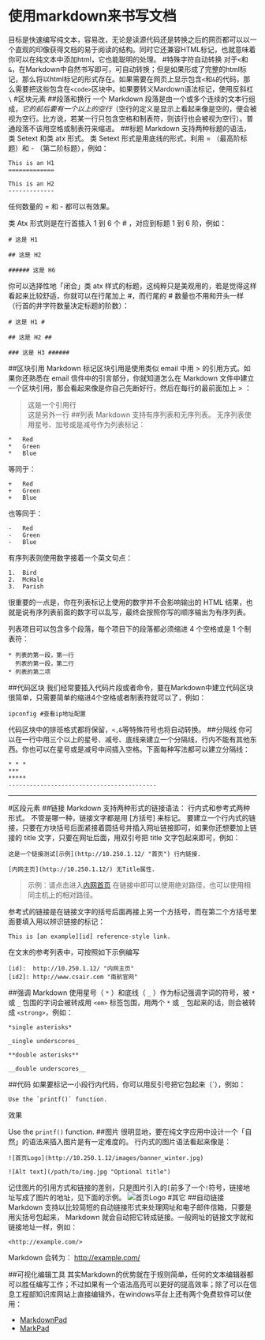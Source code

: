 使用markdown来书写文档
========
目标是快速编写纯文本，容易改，无论是读源代码还是转换之后的网页都可以以一个直观的印像获得文档的易于阅读的结构。同时它还兼容HTML标记，也就意味着你可以在纯文本中添加html，它也能聪明的处理。
#特殊字符自动转换
对于`<`和`&`，在Markdown中自然书写即可，可自动转换；但是如果形成了完整的html标记，那么将以html标记的形式存在。如果需要在网页上显示包含`<`和`&`的代码，那么需要把这些包含在`<code>`区块中。如果要转义Mardown语法标记，使用反斜杠`\`
#区块元素
##段落和换行
一个 Markdown 段落是由一个或多个连续的文本行组成，*它的前后要有一个以上的空行*（空行的定义是显示上看起来像是空的，便会被视为空行。比方说，若某一行只包含空格和制表符，则该行也会被视为空行）。普通段落不该用空格或制表符来缩进。
##标题
Markdown 支持两种标题的语法，类 Setext 和类 atx 形式。
类 Setext 形式是用底线的形式，利用 = （最高阶标题）和 - （第二阶标题），例如：

    This is an H1
    =============

    This is an H2
    -------------
任何数量的 = 和 - 都可以有效果。

类 Atx 形式则是在行首插入 1 到 6 个 # ，对应到标题 1 到 6 阶，例如：

    # 这是 H1

    ## 这是 H2

    ###### 这是 H6

你可以选择性地「闭合」类 atx 样式的标题，这纯粹只是美观用的，若是觉得这样看起来比较舒适，你就可以在行尾加上 #，而行尾的 # 数量也不用和开头一样（行首的井字符数量决定标题的阶数）：

    # 这是 H1 #

    ## 这是 H2 ##

    ### 这是 H3 ######

##区块引用
Markdown 标记区块引用是使用类似 email 中用 > 的引用方式。如果你还熟悉在 email 信件中的引言部分，你就知道怎么在 Markdown 文件中建立一个区块引用，那会看起来像是你自己先断好行，然后在每行的最前面加上 > ：

> 这是一个引用行<br/>
> 这是另外一行
##列表
Markdown 支持有序列表和无序列表。
无序列表使用星号、加号或是减号作为列表标记：

    *   Red
    *   Green
    *   Blue

等同于：

    +   Red
    +   Green
    +   Blue

也等同于：

    -   Red
    -   Green
    -   Blue

有序列表则使用数字接着一个英文句点：

    1.  Bird
    2.  McHale
    3.  Parish

很重要的一点是，你在列表标记上使用的数字并不会影响输出的 HTML 结果，也就是说有序列表前面的数字可以乱写，最终会按照你写的顺序输出为有序列表。

列表项目可以包含多个段落，每个项目下的段落都必须缩进 4 个空格或是 1 个制表符：

    * 列表的第一段，第一行
      列表的第一段，第二行
    * 列表的第二项

##代码区块
我们经常要插入代码片段或者命令，要在Markdown中建立代码区块很简单，只需要简单的缩进4个空格或者制表符就可以了，例如：

    ipconfig #查看ip地址配置
代码区块中的排班格式都将保留，`<,&`等特殊符号也将自动转换。
##分隔线
你可以在一行中用三个以上的星号、减号、底线来建立一个分隔线，行内不能有其他东西。你也可以在星号或是减号中间插入空格。下面每种写法都可以建立分隔线：

    * * *
    ***
    *****
    ------------------------------------------
-------
#区段元素
##链接
Markdown 支持两种形式的链接语法： 行内式和参考式两种形式。
不管是哪一种，链接文字都是用 [方括号] 来标记。
要建立一个行内式的链接，只要在方块括号后面紧接着圆括号并插入网址链接即可，如果你还想要加上链接的 title 文字，只要在网址后面，用双引号把 title 文字包起来即可，例如：

    这是一个链接测试[示例](http://10.250.1.12/ "首页") 行内链接.

    [内网主页](http://10.250.1.12/) 无Title属性.
> 示例：请点击进入[内网首页](http://10.250.1.12)
在链接中即可以使用绝对路径，也可以使用相同主机上的相对路径。

参考式的链接是在链接文字的括号后面再接上另一个方括号，而在第二个方括号里面要填入用以辨识链接的标记：
    
    This is [an example][id] reference-style link.
在文末的参考列表中，可按照如下示例编写
    
    [id]:  http://10.250.1.12/ "内网主页"
    [id2]: http://www.csair.com "南航官网"

##强调
Markdown 使用星号（ `*` ）和底线（ `_` ）作为标记强调字词的符号，被 ` * ` 或 ` _ ` 包围的字词会被转成用 `<em>` 标签包围，用两个 `*` 或 `_` 包起来的话，则会被转成 `<strong>`，例如：

    *single asterisks*

    _single underscores_

    **double asterisks**

    __double underscores__
    
##代码
如果要标记一小段行内代码，你可以用反引号把它包起来（\`），例如：

    Use the `printf()` function.
效果

Use the `printf()` function.
##图片
很明显地，要在纯文字应用中设计一个「自然」的语法来插入图片是有一定难度的。
行内式的图片语法看起来像是：

    ![首页Logo](http://10.250.1.12/images/banner_winter.jpg)

    ![Alt text](/path/to/img.jpg "Optional title")
记住图片的引用方式和链接的差别，只是图片引入的`[`前多了一个`!`符号，链接地址写成了图片的地址，见下面的示例。
![首页Logo](http://10.250.1.12/images/banner_winter.jpg)
#其它
##自动链接
Markdown 支持以比较简短的自动链接形式来处理网址和电子邮件信箱，只要是用尖括号包起来， Markdown 就会自动把它转成链接。一般网址的链接文字就和链接地址一样，例如：

    <http://example.com/>

Markdown 会转为：
    <a href="http://example.com/">http://example.com/</a>

##可视化编辑工具
其实Markdown的优势就在于规则简单，任何的文本编辑器都可以胜任编写工作；不过如果有一个语法高亮可以更好的提高效率；除了可以在信息工程部知识库网站上直接编辑外，在windows平台上还有两个免费软件可以使用：

* [MarkdownPad](http://markdownpad.com/)
* [MarkPad](http://code52.org/DownmarkerWPF/)

